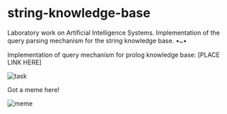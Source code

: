 # string-knowledge-base
Laboratory work on Artificial Intelligence Systems. Implementation of the query parsing mechanism for the string knowledge base. •ᴗ• 

Implementation of query mechanism for prolog knowledge base: [PLACE LINK HERE]

![task](https://github.com/nokkov/prolog-communication/assets/139870895/a298c3f3-a22b-4d86-b93e-6730b8234de5)

Got a meme here!

![meme](https://github.com/nokkov/prolog-communication/assets/139870895/f599c2cd-c7b7-4638-99d4-84874399812f)
